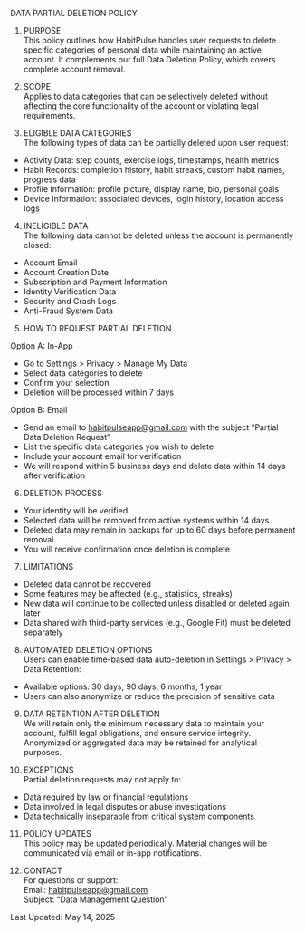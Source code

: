 DATA PARTIAL DELETION POLICY

1. PURPOSE  
This policy outlines how HabitPulse handles user requests to delete specific categories of personal data while maintaining an active account. It complements our full Data Deletion Policy, which covers complete account removal.

2. SCOPE  
Applies to data categories that can be selectively deleted without affecting the core functionality of the account or violating legal requirements.

3. ELIGIBLE DATA CATEGORIES  
The following types of data can be partially deleted upon user request:

- Activity Data: step counts, exercise logs, timestamps, health metrics  
- Habit Records: completion history, habit streaks, custom habit names, progress data  
- Profile Information: profile picture, display name, bio, personal goals  
- Device Information: associated devices, login history, location access logs  

4. INELIGIBLE DATA  
The following data cannot be deleted unless the account is permanently closed:

- Account Email  
- Account Creation Date  
- Subscription and Payment Information  
- Identity Verification Data  
- Security and Crash Logs  
- Anti-Fraud System Data  

5. HOW TO REQUEST PARTIAL DELETION  

Option A: In-App  
- Go to Settings > Privacy > Manage My Data  
- Select data categories to delete  
- Confirm your selection  
- Deletion will be processed within 7 days  

Option B: Email  
- Send an email to habitpulseapp@gmail.com with the subject “Partial Data Deletion Request”  
- List the specific data categories you wish to delete  
- Include your account email for verification  
- We will respond within 5 business days and delete data within 14 days after verification  

6. DELETION PROCESS  
- Your identity will be verified  
- Selected data will be removed from active systems within 14 days  
- Deleted data may remain in backups for up to 60 days before permanent removal  
- You will receive confirmation once deletion is complete  

7. LIMITATIONS  
- Deleted data cannot be recovered  
- Some features may be affected (e.g., statistics, streaks)  
- New data will continue to be collected unless disabled or deleted again later  
- Data shared with third-party services (e.g., Google Fit) must be deleted separately  

8. AUTOMATED DELETION OPTIONS  
Users can enable time-based data auto-deletion in Settings > Privacy > Data Retention:

- Available options: 30 days, 90 days, 6 months, 1 year  
- Users can also anonymize or reduce the precision of sensitive data  

9. DATA RETENTION AFTER DELETION  
We will retain only the minimum necessary data to maintain your account, fulfill legal obligations, and ensure service integrity. Anonymized or aggregated data may be retained for analytical purposes.

10. EXCEPTIONS  
Partial deletion requests may not apply to:

- Data required by law or financial regulations  
- Data involved in legal disputes or abuse investigations  
- Data technically inseparable from critical system components  

11. POLICY UPDATES  
This policy may be updated periodically. Material changes will be communicated via email or in-app notifications.

12. CONTACT  
For questions or support:  
Email: habitpulseapp@gmail.com  
Subject: “Data Management Question”  

Last Updated: May 14, 2025
